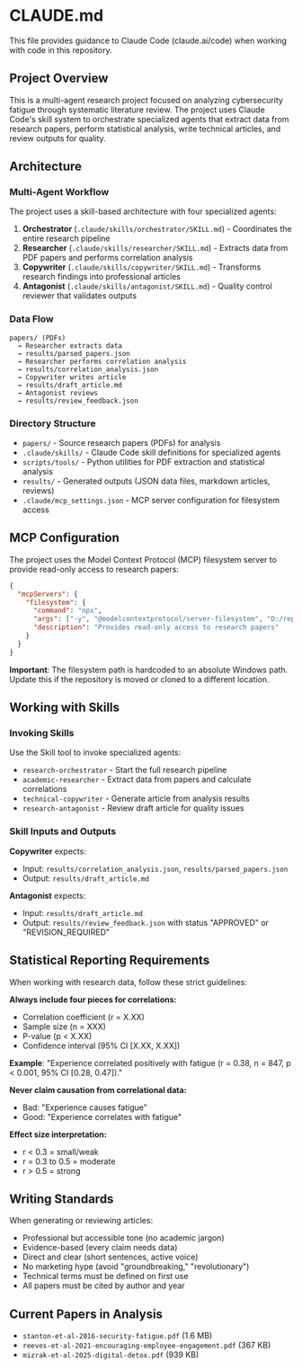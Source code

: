 # CLAUDE.md

This file provides guidance to Claude Code (claude.ai/code) when working with code in this repository.

## Project Overview

This is a multi-agent research project focused on analyzing cybersecurity fatigue through systematic literature review. The project uses Claude Code's skill system to orchestrate specialized agents that extract data from research papers, perform statistical analysis, write technical articles, and review outputs for quality.

## Architecture

### Multi-Agent Workflow

The project uses a skill-based architecture with four specialized agents:

1. **Orchestrator** (`.claude/skills/orchestrator/SKILL.md`) - Coordinates the entire research pipeline
2. **Researcher** (`.claude/skills/researcher/SKILL.md`) - Extracts data from PDF papers and performs correlation analysis
3. **Copywriter** (`.claude/skills/copywriter/SKILL.md`) - Transforms research findings into professional articles
4. **Antagonist** (`.claude/skills/antagonist/SKILL.md`) - Quality control reviewer that validates outputs

### Data Flow

```
papers/ (PDFs)
  → Researcher extracts data
  → results/parsed_papers.json
  → Researcher performs correlation analysis
  → results/correlation_analysis.json
  → Copywriter writes article
  → results/draft_article.md
  → Antagonist reviews
  → results/review_feedback.json
```

### Directory Structure

- `papers/` - Source research papers (PDFs) for analysis
- `.claude/skills/` - Claude Code skill definitions for specialized agents
- `scripts/tools/` - Python utilities for PDF extraction and statistical analysis
- `results/` - Generated outputs (JSON data files, markdown articles, reviews)
- `.claude/mcp_settings.json` - MCP server configuration for filesystem access

## MCP Configuration

The project uses the Model Context Protocol (MCP) filesystem server to provide read-only access to research papers:

```json
{
  "mcpServers": {
    "filesystem": {
      "command": "npx",
      "args": ["-y", "@modelcontextprotocol/server-filesystem", "D:/repos/claude-code-agents/cyber-fatigue-research/papers"],
      "description": "Provides read-only access to research papers"
    }
  }
}
```

**Important**: The filesystem path is hardcoded to an absolute Windows path. Update this if the repository is moved or cloned to a different location.

## Working with Skills

### Invoking Skills

Use the Skill tool to invoke specialized agents:
- `research-orchestrator` - Start the full research pipeline
- `academic-researcher` - Extract data from papers and calculate correlations
- `technical-copywriter` - Generate article from analysis results
- `research-antagonist` - Review draft article for quality issues

### Skill Inputs and Outputs

**Copywriter** expects:
- Input: `results/correlation_analysis.json`, `results/parsed_papers.json`
- Output: `results/draft_article.md`

**Antagonist** expects:
- Input: `results/draft_article.md`
- Output: `results/review_feedback.json` with status "APPROVED" or "REVISION_REQUIRED"

## Statistical Reporting Requirements

When working with research data, follow these strict guidelines:

**Always include four pieces for correlations:**
- Correlation coefficient (r = X.XX)
- Sample size (n = XXX)
- P-value (p < X.XX)
- Confidence interval (95% CI [X.XX, X.XX])

**Example**: "Experience correlated positively with fatigue (r = 0.38, n = 847, p < 0.001, 95% CI [0.28, 0.47])."

**Never claim causation from correlational data:**
- Bad: "Experience causes fatigue"
- Good: "Experience correlates with fatigue"

**Effect size interpretation:**
- r < 0.3 = small/weak
- r = 0.3 to 0.5 = moderate
- r > 0.5 = strong

## Writing Standards

When generating or reviewing articles:
- Professional but accessible tone (no academic jargon)
- Evidence-based (every claim needs data)
- Direct and clear (short sentences, active voice)
- No marketing hype (avoid "groundbreaking," "revolutionary")
- Technical terms must be defined on first use
- All papers must be cited by author and year

## Current Papers in Analysis

- `stanton-et-al-2016-security-fatigue.pdf` (1.6 MB)
- `reeves-et-al-2021-encouraging-employee-engagement.pdf` (367 KB)
- `mizrak-et-al-2025-digital-detox.pdf` (939 KB)
